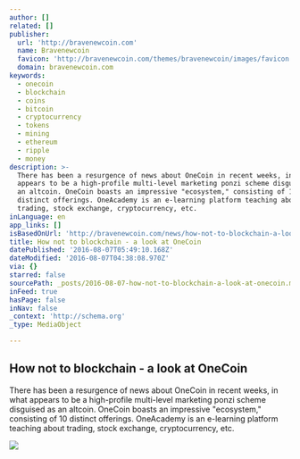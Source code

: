 ```yaml
---
author: []
related: []
publisher:
  url: 'http://bravenewcoin.com'
  name: Bravenewcoin
  favicon: 'http://bravenewcoin.com/themes/bravenewcoin/images/favicon.ico'
  domain: bravenewcoin.com
keywords:
  - onecoin
  - blockchain
  - coins
  - bitcoin
  - cryptocurrency
  - tokens
  - mining
  - ethereum
  - ripple
  - money
description: >-
  There has been a resurgence of news about OneCoin in recent weeks, in what
  appears to be a high-profile multi-level marketing ponzi scheme disguised as
  an altcoin. OneCoin boasts an impressive "ecosystem," consisting of 10
  distinct offerings. OneAcademy is an e-learning platform teaching about
  trading, stock exchange, cryptocurrency, etc.
inLanguage: en
app_links: []
isBasedOnUrl: 'http://bravenewcoin.com/news/how-not-to-blockchain-a-look-at-onecoin/'
title: How not to blockchain - a look at OneCoin
datePublished: '2016-08-07T05:49:10.168Z'
dateModified: '2016-08-07T04:38:08.970Z'
via: {}
starred: false
sourcePath: _posts/2016-08-07-how-not-to-blockchain-a-look-at-onecoin.md
inFeed: true
hasPage: false
inNav: false
_context: 'http://schema.org'
_type: MediaObject

---
```

<article style=""><h1>How not to blockchain - a look at OneCoin</h1><p>There has been a resurgence of news about OneCoin in recent weeks, in what appears to be a high-profile multi-level marketing ponzi scheme disguised as an altcoin. OneCoin boasts an impressive "ecosystem," consisting of 10 distinct offerings. OneAcademy is an e-learning platform teaching about trading, stock exchange, cryptocurrency, etc.</p><img src="http://bravenewcoin.com/assets/Uploads/_resampled/CroppedImage400400-Onecoin-Cover.jpg" /></article>